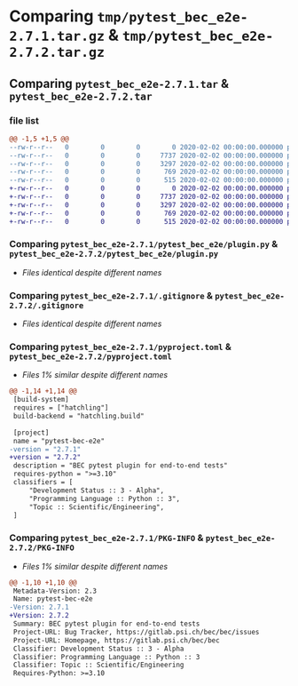 # Comparing `tmp/pytest_bec_e2e-2.7.1.tar.gz` & `tmp/pytest_bec_e2e-2.7.2.tar.gz`

## Comparing `pytest_bec_e2e-2.7.1.tar` & `pytest_bec_e2e-2.7.2.tar`

### file list

```diff
@@ -1,5 +1,5 @@
--rw-r--r--   0        0        0        0 2020-02-02 00:00:00.000000 pytest_bec_e2e-2.7.1/pytest_bec_e2e/__init__.py
--rw-r--r--   0        0        0     7737 2020-02-02 00:00:00.000000 pytest_bec_e2e-2.7.1/pytest_bec_e2e/plugin.py
--rw-r--r--   0        0        0     3297 2020-02-02 00:00:00.000000 pytest_bec_e2e-2.7.1/.gitignore
--rw-r--r--   0        0        0      769 2020-02-02 00:00:00.000000 pytest_bec_e2e-2.7.1/pyproject.toml
--rw-r--r--   0        0        0      515 2020-02-02 00:00:00.000000 pytest_bec_e2e-2.7.1/PKG-INFO
+-rw-r--r--   0        0        0        0 2020-02-02 00:00:00.000000 pytest_bec_e2e-2.7.2/pytest_bec_e2e/__init__.py
+-rw-r--r--   0        0        0     7737 2020-02-02 00:00:00.000000 pytest_bec_e2e-2.7.2/pytest_bec_e2e/plugin.py
+-rw-r--r--   0        0        0     3297 2020-02-02 00:00:00.000000 pytest_bec_e2e-2.7.2/.gitignore
+-rw-r--r--   0        0        0      769 2020-02-02 00:00:00.000000 pytest_bec_e2e-2.7.2/pyproject.toml
+-rw-r--r--   0        0        0      515 2020-02-02 00:00:00.000000 pytest_bec_e2e-2.7.2/PKG-INFO
```

### Comparing `pytest_bec_e2e-2.7.1/pytest_bec_e2e/plugin.py` & `pytest_bec_e2e-2.7.2/pytest_bec_e2e/plugin.py`

 * *Files identical despite different names*

### Comparing `pytest_bec_e2e-2.7.1/.gitignore` & `pytest_bec_e2e-2.7.2/.gitignore`

 * *Files identical despite different names*

### Comparing `pytest_bec_e2e-2.7.1/pyproject.toml` & `pytest_bec_e2e-2.7.2/pyproject.toml`

 * *Files 1% similar despite different names*

```diff
@@ -1,14 +1,14 @@
 [build-system]
 requires = ["hatchling"]
 build-backend = "hatchling.build"
 
 [project]
 name = "pytest-bec-e2e"
-version = "2.7.1"
+version = "2.7.2"
 description = "BEC pytest plugin for end-to-end tests"
 requires-python = ">=3.10"
 classifiers = [
     "Development Status :: 3 - Alpha",
     "Programming Language :: Python :: 3",
     "Topic :: Scientific/Engineering",
 ]
```

### Comparing `pytest_bec_e2e-2.7.1/PKG-INFO` & `pytest_bec_e2e-2.7.2/PKG-INFO`

 * *Files 1% similar despite different names*

```diff
@@ -1,10 +1,10 @@
 Metadata-Version: 2.3
 Name: pytest-bec-e2e
-Version: 2.7.1
+Version: 2.7.2
 Summary: BEC pytest plugin for end-to-end tests
 Project-URL: Bug Tracker, https://gitlab.psi.ch/bec/bec/issues
 Project-URL: Homepage, https://gitlab.psi.ch/bec/bec
 Classifier: Development Status :: 3 - Alpha
 Classifier: Programming Language :: Python :: 3
 Classifier: Topic :: Scientific/Engineering
 Requires-Python: >=3.10
```

